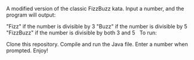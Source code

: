 A modified version of the classic FizzBuzz kata. Input a number, and the program will output:

"Fizz" if the number is divisible by 3
"Buzz" if the number is divisible by 5
"FizzBuzz" if the number is divisible by both 3 and 5   
To run:

Clone this repository.
Compile and run the Java file.
Enter a number when prompted.
Enjoy!
